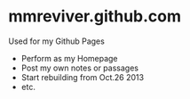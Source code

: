 mmreviver.github.com
====================

Used for my Github Pages
- Perform as my Homepage
- Post my own notes or passages
- Start rebuilding from Oct.26 2013
- etc.

